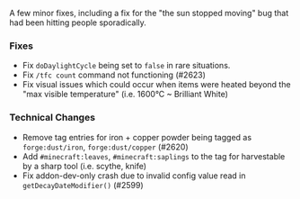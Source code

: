 A few minor fixes, including a fix for the "the sun stopped moving" bug that had been hitting people sporadically.

### Fixes

- Fix `doDaylightCycle` being set to `false` in rare situations.
- Fix `/tfc count` command not functioning (#2623)
- Fix visual issues which could occur when items were heated beyond the "max visible temperature" (i.e. 1600°C ~ Brilliant White)

### Technical Changes

- Remove tag entries for iron + copper powder being tagged as `forge:dust/iron`, `forge:dust/copper` (#2620)
- Add `#minecraft:leaves`, `#minecraft:saplings` to the tag for harvestable by a sharp tool (i.e. scythe, knife)
- Fix addon-dev-only crash due to invalid config value read in `getDecayDateModifier()` (#2599)